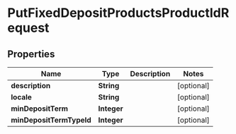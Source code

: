 # PutFixedDepositProductsProductIdRequest

## Properties
Name | Type | Description | Notes
------------ | ------------- | ------------- | -------------
**description** | **String** |  |  [optional]
**locale** | **String** |  |  [optional]
**minDepositTerm** | **Integer** |  |  [optional]
**minDepositTermTypeId** | **Integer** |  |  [optional]
